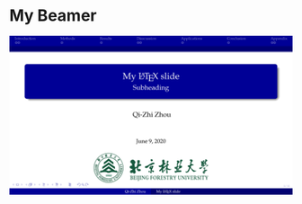 # My Beamer



<img src="https://github.com/Veenxz/My_Beamer/blob/master/Pictures/V1.0/My_slide%20V1.0_%E9%A1%B5%E9%9D%A2_01.png">
